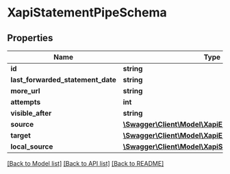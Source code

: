 # XapiStatementPipeSchema

## Properties
Name | Type | Description | Notes
------------ | ------------- | ------------- | -------------
**id** | **string** |  | [optional] 
**last_forwarded_statement_date** | **string** |  | [optional] 
**more_url** | **string** |  | [optional] 
**attempts** | **int** |  | [optional] 
**visible_after** | **string** |  | [optional] 
**source** | [**\Swagger\Client\Model\XapiEndpointSchema**](XapiEndpointSchema.md) |  | [optional] 
**target** | [**\Swagger\Client\Model\XapiEndpointSchema**](XapiEndpointSchema.md) |  | [optional] 
**local_source** | [**\Swagger\Client\Model\XapiSelfSourcedPipeSchema**](XapiSelfSourcedPipeSchema.md) |  | [optional] 

[[Back to Model list]](../../README.md#documentation-for-models) [[Back to API list]](../../README.md#documentation-for-api-endpoints) [[Back to README]](../../README.md)

